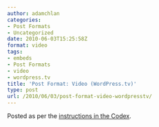 ```yaml
---
author: adamchlan
categories:
- Post Formats
- Uncategorized
date: 2010-06-03T15:25:58Z
format: video
tags:
- embeds
- Post Formats
- video
- wordpress.tv
title: 'Post Format: Video (WordPress.tv)'
type: post
url: /2010/06/03/post-format-video-wordpresstv/
---
```


Posted as per the <a href="http://codex.wordpress.org/Embeds" target="_blank">instructions in the Codex</a>.